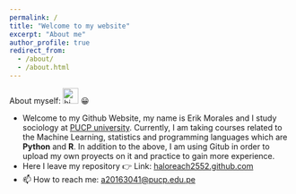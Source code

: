 ```yaml
---
permalink: /
title: "Welcome to my website"
excerpt: "About me"
author_profile: true
redirect_from: 
  - /about/
  - /about.html
---
```


About myself: <img src="https://user-images.githubusercontent.com/1303154/88677602-1635ba80-d120-11ea-84d8-d263ba5fc3c0.gif" width="28px" alt="hi"> 😀

* Welcome to my Github Website, my name is Erik Morales and I study sociology at [PUCP university](https://www.pucp.edu.pe/). Currently, I am taking courses related to the Machine Learning, statistics and programming languages which are **Python** and **R**. In addition to the above, I am using Gitub in order to upload my own proyects on it and practice to gain more experience. 
* Here I leave my repository 👉 Link: [haloreach2552.github.com](https://haloreach2552.github.io/Data_repository/)
* 📫 How to reach me: a20163041@pucp.edu.pe
